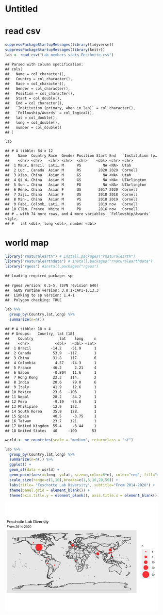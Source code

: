 Untitled
================

read csv
========

``` r
suppressPackageStartupMessages(library(tidyverse))
suppressPackageStartupMessages(library(knitr))
lab <- read_csv("Lab_members_stats_Feschotte.csv")
```

    ## Parsed with column specification:
    ## cols(
    ##   Name = col_character(),
    ##   Country = col_character(),
    ##   Race = col_character(),
    ##   Gender = col_character(),
    ##   Position = col_character(),
    ##   Start = col_double(),
    ##   End = col_character(),
    ##   `Institution (primary, when in lab)` = col_character(),
    ##   `Fellowship/Awards` = col_logical(),
    ##   lat = col_double(),
    ##   long = col_double(),
    ##   number = col_double()
    ## )

``` r
lab
```

    ## # A tibble: 84 x 12
    ##    Name  Country Race  Gender Position Start End   `Institution (p…
    ##    <chr> <chr>   <chr> <chr>  <chr>    <dbl> <chr> <chr>           
    ##  1 Maur… Brazil  Lati… M      VS          NA <NA>  Utah            
    ##  2 Luc … Canada  Asian M      RS        2020 2020  Cornell         
    ##  3 Xiao… China   Asian M      GS          NA <NA>  Utah            
    ##  4 Qi W… China   Asian M      GS          NA <NA>  UTArlington     
    ##  5 Sun … China   Asian M      PD          NA <NA>  UTArlington     
    ##  6 Rene… China   Asian F      US        2017 2020  Cornell         
    ##  7 Xiji… China   Asian F      US        2018 2018  Cornell         
    ##  8 Min-… China   Asian M      VS        2018 2019  Cornell         
    ##  9 Fabi… Colomb… Lati… M      US        2019 now   Cornell         
    ## 10 Clém… France  White M      PD        2016 now   Cornell         
    ## # … with 74 more rows, and 4 more variables: `Fellowship/Awards` <lgl>,
    ## #   lat <dbl>, long <dbl>, number <dbl>

world map
=========

``` r
library("rnaturalearth") # install.packages("rnaturalearth")
library("rnaturalearthdata") # install.packages("rnaturalearthdata")
library("rgeos") #install.packages("rgeos")
```

    ## Loading required package: sp

    ## rgeos version: 0.5-5, (SVN revision 640)
    ##  GEOS runtime version: 3.8.1-CAPI-1.13.3 
    ##  Linking to sp version: 1.4-1 
    ##  Polygon checking: TRUE

``` r
lab %>% 
  group_by(Country,lat,long) %>% 
  summarize(n=n())
```

    ## # A tibble: 18 x 4
    ## # Groups:   Country, lat [18]
    ##    Country            lat    long     n
    ##    <chr>            <dbl>   <dbl> <int>
    ##  1 Brazil         -14.2    -51.9      1
    ##  2 Canada          53.9   -117.       1
    ##  3 China           31.8    117.       6
    ##  4 Colombia         4.57   -74.3      1
    ##  5 France          46.2      2.21     4
    ##  6 Gabon           -0.804   11.6      1
    ##  7 Hong Kong       22.3    114.       2
    ##  8 India           20.6     79.0      6
    ##  9 Italy           41.9     12.6      1
    ## 10 Mexico          23.6   -103.       1
    ## 11 Nepal           28.2     84.2      1
    ## 12 Peru            -9.19   -75.0      1
    ## 13 Philipine       12.9    122.       1
    ## 14 South Korea     35.9    128.       1
    ## 15 Spain           40.5     -3.75     1
    ## 16 Taiwan          23.7    121        1
    ## 17 United Kingdom  55.4     -3.44     1
    ## 18 United States   40     -100       53

``` r
world <- ne_countries(scale = "medium", returnclass = "sf")
```

``` r
lab %>% 
  group_by(Country,lat,long) %>% 
  summarize(n=n()) %>% 
  ggplot() +
  geom_sf(data = world) +
  geom_point(aes(x=long, y=lat, size=n,color=6*n), color="red", fill="red", alpha=0.8, shape=21) +
  scale_size(range=c(1,10),breaks=c(1,5,10,20,50)) +
  labs(title= "Feschotte Lab Diversity", subtitle="From 2014-2020") +
  theme(panel.grid = element_blank()) +
  theme(axis.title.y = element_blank(), axis.title.x = element_blank())
```

![](world_map_files/figure-markdown_github/unnamed-chunk-5-1.png)
